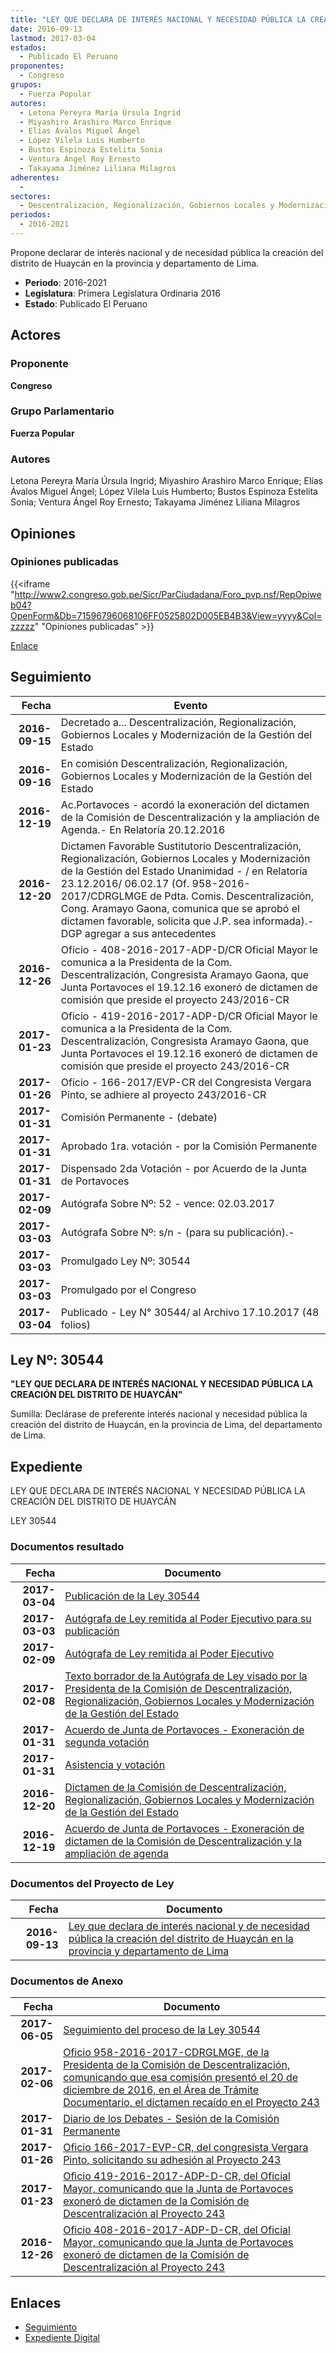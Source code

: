 ```yaml
---
title: "LEY QUE DECLARA DE INTERÉS NACIONAL Y NECESIDAD PÚBLICA LA CREACIÓN DE DISTRITO DE HUAYCÁN EN LA PROVINCIA Y DEPARTAMENTO DE LIMA"
date: 2016-09-13
lastmod: 2017-03-04
estados: 
  - Publicado El Peruano
proponentes: 
  - Congreso
grupos: 
  - Fuerza Popular
autores: 
  - Letona Pereyra María Úrsula Ingrid
  - Miyashiro Arashiro Marco Enrique
  - Elías Ávalos Miguel Ángel
  - López Vilela Luis Humberto
  - Bustos Espinoza Estelita Sonia
  - Ventura Ángel Roy Ernesto
  - Takayama Jiménez Liliana Milagros
adherentes: 
  - 
sectores: 
  - Descentralización, Regionalización, Gobiernos Locales y Modernización de la Gestión del Estado
periodos: 
  - 2016-2021
---
```


Propone declarar de interés nacional y de necesidad pública la creación del distrito de Huaycán en la provincia y departamento de Lima.

- **Periodo**: 2016-2021
- **Legislatura**: Primera Legislatura Ordinaria 2016
- **Estado**: Publicado El Peruano

## Actores

### Proponente

**Congreso**

### Grupo Parlamentario

**Fuerza Popular**

### Autores

Letona Pereyra María Úrsula Ingrid; Miyashiro Arashiro Marco Enrique; Elías Ávalos Miguel Ángel; López Vilela Luis Humberto; Bustos Espinoza Estelita Sonia; Ventura Ángel Roy Ernesto; Takayama Jiménez Liliana Milagros


## Opiniones

### Opiniones publicadas

{{<iframe "http://www2.congreso.gob.pe/Sicr/ParCiudadana/Foro_pvp.nsf/RepOpiweb04?OpenForm&Db=71596796068106FF0525802D005EB4B3&View=yyyy&Col=zzzzz" "Opiniones publicadas" >}}

[Enlace](http://www2.congreso.gob.pe/Sicr/ParCiudadana/Foro_pvp.nsf/RepOpiweb04?OpenForm&Db=71596796068106FF0525802D005EB4B3&View=yyyy&Col=zzzzz)

## Seguimiento

| Fecha | Evento |
|------:|--------|
| **2016-09-15** | Decretado a... Descentralización, Regionalización, Gobiernos Locales y Modernización de la Gestión del Estado|
| **2016-09-16** | En comisión Descentralización, Regionalización, Gobiernos Locales y Modernización de la Gestión del Estado|
| **2016-12-19** | Ac.Portavoces - acordó la exoneración del dictamen de la Comisión de Descentralización y la ampliación de Agenda.- En Relatoría 20.12.2016|
| **2016-12-20** | Dictamen Favorable Sustitutorio Descentralización, Regionalización, Gobiernos Locales y Modernización de la Gestión del Estado Unanimidad - / en Relatoría 23.12.2016/ 06.02.17 (Of. 958-2016-2017/CDRGLMGE de Pdta. Comis. Descentralización, Cong. Aramayo Gaona, comunica que se aprobó el dictamen favorable, solicita que J.P. sea informada).- DGP agregar a sus antecedentes|
| **2016-12-26** | Oficio - 408-2016-2017-ADP-D/CR Oficial Mayor le comunica a la Presidenta de la Com. Descentralización, Congresista Aramayo Gaona, que Junta Portavoces el 19.12.16 exoneró de dictamen de comisión que preside el proyecto 243/2016-CR|
| **2017-01-23** | Oficio - 419-2016-2017-ADP-D/CR Oficial Mayor le comunica a la Presidenta de la Com. Descentralización, Congresista Aramayo Gaona, que Junta Portavoces el 19.12.16 exoneró de dictamen de comisión que preside el proyecto 243/2016-CR|
| **2017-01-26** | Oficio - 166-2017/EVP-CR del Congresista Vergara Pinto, se adhiere al proyecto 243/2016-CR|
| **2017-01-31** | Comisión Permanente - (debate)|
| **2017-01-31** | Aprobado 1ra. votación - por la Comisión Permanente|
| **2017-01-31** | Dispensado 2da Votación - por Acuerdo de la Junta de Portavoces|
| **2017-02-09** | Autógrafa Sobre Nº: 52 - vence: 02.03.2017|
| **2017-03-03** | Autógrafa Sobre Nº: s/n - (para su publicación).-|
| **2017-03-03** | Promulgado Ley Nº: 30544|
| **2017-03-03** | Promulgado por el Congreso|
| **2017-03-04** | Publicado - Ley N° 30544/ al Archivo 17.10.2017 (48 folios)|

## Ley Nº: 30544

**"LEY QUE DECLARA DE INTERÉS NACIONAL Y NECESIDAD PÚBLICA LA CREACIÓN DEL DISTRITO DE HUAYCÁN"**

Sumilla: Declárase de preferente interés nacional y necesidad pública la creación del distrito de Huaycán, en la provincia de Lima, del departamento de Lima.


## Expediente

LEY QUE DECLARA DE INTERÉS NACIONAL Y NECESIDAD PÚBLICA LA CREACIÓN DEL DISTRITO DE HUAYCÁN

LEY 30544


### Documentos resultado

| Fecha | Documento |
|------:|--------|
| **2017-03-04** | [Publicación de la Ley 30544](http://www.leyes.congreso.gob.pe/Documentos/2016_2021/ADLP/Normas_Legales/30544-LEY.pdf) |
| **2017-03-03** | [Autógrafa de Ley remitida al Poder Ejecutivo para su publicación](http://www.leyes.congreso.gob.pe/Documentos/2016_2021/Autografas/Ley_y_de_Resolucion_Legislativa/AU0024320170303.pdf) |
| **2017-02-09** | [Autógrafa de Ley remitida al Poder Ejecutivo](http://www.leyes.congreso.gob.pe/Documentos/2016_2021/Autografas/Ley_y_de_Resolucion_Legislativa/AU0024320170209.pdf) |
| **2017-02-08** | [Texto borrador de la Autógrafa de Ley visado por la Presidenta de la Comisión de Descentralización, Regionalización, Gobiernos Locales y Modernización de la Gestión del Estado](http://www2.congreso.gob.pe/Sicr/TraDocEstProc/Contdoc03_2011.nsf/0/e4f66e1b7c80534e05258136006a0111/$FILE/BAU0024320170208.pdf) |
| **2017-01-31** | [Acuerdo de Junta de Portavoces - Exoneración de segunda votación](http://www.leyes.congreso.gob.pe/Documentos/2016_2021/Acuerdos/Junta_Portavoces/AJP0024320170131.pdf) |
| **2017-01-31** | [Asistencia y votación](http://www.leyes.congreso.gob.pe/Documentos/2016_2021/Asistencia_y_Votacion/Proyectos_de_Ley/AVCP0024320170131.pdf) |
| **2016-12-20** | [Dictamen de la Comisión de Descentralización, Regionalización, Gobiernos Locales y Modernización de la Gestión del Estado](http://www.leyes.congreso.gob.pe/Documentos/2016_2021/Dictamenes/Proyectos_de_Ley/00243DC08MAY20161220..pdf) |
| **2016-12-19** | [Acuerdo de Junta de Portavoces - Exoneración de dictamen de la Comisión de Descentralización y la ampliación de agenda](http://www.leyes.congreso.gob.pe/Documentos/2016_2021/Acuerdos/Junta_Portavoces/AJP0024320161219..pdf) |

### Documentos del Proyecto de Ley

| Fecha | Documento |
|------:|--------|
| **2016-09-13** | [Ley que declara de interés nacional y de necesidad pública la creación del distrito de Huaycán en la provincia y departamento de Lima](http://www.leyes.congreso.gob.pe/Documentos/2016_2021/Proyectos_de_Ley_y_de_Resoluciones_Legislativas/PL0024320160913..pdf) |

### Documentos de Anexo

| Fecha | Documento |
|------:|--------|
| **2017-06-05** | [Seguimiento del proceso de la Ley 30544](http://www.leyes.congreso.gob.pe/Documentos/2016_2021/Seguimiento_de_Proyectos_de_Ley/00243PL20170605.pdf) |
| **2017-02-06** | [Oficio 958-2016-2017-CDRGLMGE, de la Presidenta de la Comisión de Descentralización, comunicando que esa comisión presentó el 20 de diciembre de 2016, en el Área de Trámite Documentario, el dictamen recaído en el Proyecto 243](http://www.leyes.congreso.gob.pe/Documentos/2016_2021/Oficios/Comisiones_Ordinarias/OFICIO-958-2016-2017-CDRGLMGE.pdf) |
| **2017-01-31** | [Diario de los Debates - Sesión de la Comisión Permanente](http://www2.congreso.gob.pe/Sicr/DiarioDebates/Publicad.nsf/SesionesPleno/05256D6E0073DFE9052580B90081ED56/$FILE/PER-2016-7.pdf) |
| **2017-01-26** | [Oficio 166-2017-EVP-CR, del congresista Vergara Pinto, solicitando su adhesión al Proyecto 243](http://www.leyes.congreso.gob.pe/Documentos/2016_2021/Oficios/Congresistas/OFICIO-166-2017-EVP-CR.pdf) |
| **2017-01-23** | [Oficio 419-2016-2017-ADP-D-CR, del Oficial Mayor, comunicando que la Junta de Portavoces exoneró de dictamen de la Comisión de Descentralización al Proyecto 243](http://www.leyes.congreso.gob.pe/Documentos/2016_2021/Oficios/Oficialia_Mayor/OFICIO-419-2016-2017-ADP-D-CR.pdf) |
| **2016-12-26** | [Oficio 408-2016-2017-ADP-D-CR, del Oficial Mayor, comunicando que la Junta de Portavoces exoneró de dictamen de la Comisión de Descentralización al Proyecto 243](http://www.leyes.congreso.gob.pe/Documentos/2016_2021/Oficios/Oficialia_Mayor/OFICIO-408-2016-2017-ADP-D-CR.pdf) |

## Enlaces 

- [Seguimiento](http://www2.congreso.gob.pe/Sicr/TraDocEstProc/CLProLey2016.nsf/f7fff46988ca05b1052578e100829cc7/f7b4826a50c3e7da0525802d006f6b6b?OpenDocument)
- [Expediente Digital](http://www2.congreso.gob.pehttp://www2.congreso.gob.pe/Sicr/TraDocEstProc/CLProLey2016.nsf/f7fff46988ca05b1052578e100829cc7/f7b4826a50c3e7da0525802d006f6b6b?OpenDocument&Click=05257FB7005EB655.eb71d0cf91d8294e05256cdf006b5706/$Body/0.1C6C)
